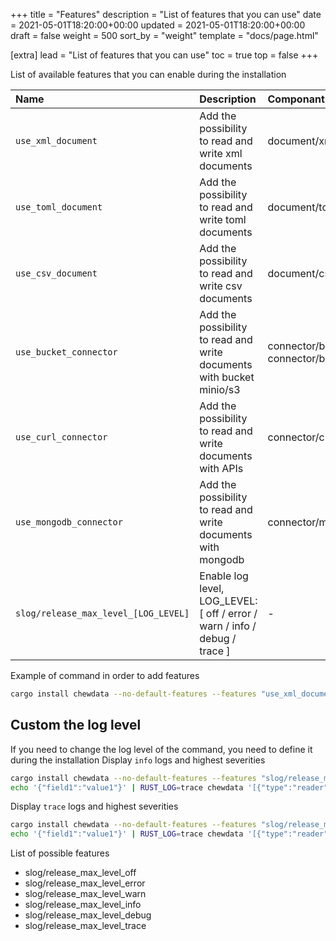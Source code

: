 +++
title = "Features"
description = "List of features that you can use"
date = 2021-05-01T18:20:00+00:00
updated = 2021-05-01T18:20:00+00:00
draft = false
weight = 500
sort_by = "weight"
template = "docs/page.html"

[extra]
lead = "List of features that you can use"
toc = true
top = false
+++

List of available features that you can enable during the installation

|   Name                    |   Description                                                             |   Componant                     |
|:--------------------------|:--------------------------------------------------------------------------|:--------------------------------|
|   `use_xml_document`      |   Add the possibility to read and write xml documents                     |   document/xml                  |
|   `use_toml_document`     |   Add the possibility to read and write toml documents                    |   document/toml                 |
|   `use_csv_document`      |   Add the possibility to read and write csv documents                     |   document/csv                  |
|   `use_bucket_connector`  |   Add the possibility to read and write documents with bucket minio/s3    |   connector/bucket et connector/bucket_select   |
|   `use_curl_connector`    |   Add the possibility to read and write documents with APIs               |   connector/curl                 |
|   `use_mongodb_connector` |   Add the possibility to read and write documents with mongodb            |   connector/mongodb                 |
|   `slog/release_max_level_[LOG_LEVEL]` |  Enable log level, LOG_LEVEL: [ off / error / warn / info / debug / trace ] |   -   |

Example of command in order to add features
```bash
cargo install chewdata --no-default-features --features "use_xml_document use_bucket_connector"
```

## Custom the log level

If you need to change the log level of the command, you need to define it during the installation
Display `info` logs and highest severities
```bash
cargo install chewdata --no-default-features --features "slog/release_max_level_info"
echo '{"field1":"value1"}' | RUST_LOG=trace chewdata '[{"type":"reader","document":{"type":"json"},"connector":{"type":"io"}},{"type":"writer","document":{"type":"json"},"connector":{"type":"io"}}]'
```

Display `trace` logs and highest severities
```bash
cargo install chewdata --no-default-features --features "slog/release_max_level_trace"
echo '{"field1":"value1"}' | RUST_LOG=trace chewdata '[{"type":"reader","document":{"type":"json"},"connector":{"type":"io"}},{"type":"writer","document":{"type":"json"},"connector":{"type":"io"}}]'
```

List of possible features
* slog/release_max_level_off
* slog/release_max_level_error
* slog/release_max_level_warn
* slog/release_max_level_info
* slog/release_max_level_debug
* slog/release_max_level_trace

